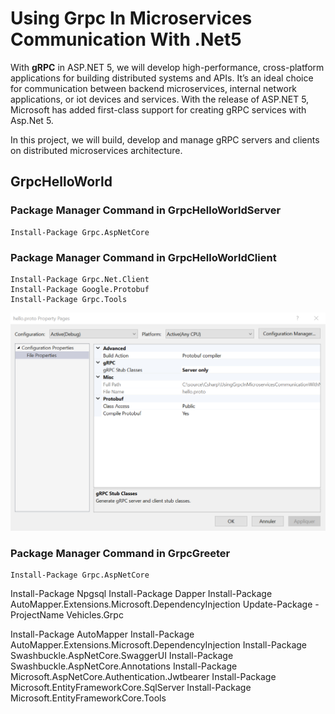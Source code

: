 # Using Grpc In Microservices Communication With .Net5

With **gRPC** in ASP.NET 5, we will develop high-performance, cross-platform applications for building distributed systems and APIs. It’s an ideal choice for communication between backend microservices, internal network applications, or iot devices and services. With the release of ASP.NET 5, Microsoft has added first-class support for creating gRPC services with Asp.Net 5.

In this project, we will build, develop and manage gRPC servers and clients on distributed microservices architecture.



## GrpcHelloWorld 

### Package Manager Command in **GrpcHelloWorldServer**
```
Install-Package Grpc.AspNetCore
```

### Package Manager Command in **GrpcHelloWorldClient**
```
Install-Package Grpc.Net.Client
Install-Package Google.Protobuf
Install-Package Grpc.Tools
```

<img src="/pictures/proto_config.png" title="proto config"  width="800">

### Package Manager Command in **GrpcGreeter**
```
Install-Package Grpc.AspNetCore
```





Install-Package Npgsql 
Install-Package Dapper 
Install-Package AutoMapper.Extensions.Microsoft.DependencyInjection 
Update-Package -ProjectName Vehicles.Grpc

Install-Package AutoMapper
Install-Package AutoMapper.Extensions.Microsoft.DependencyInjection
Install-Package Swashbuckle.AspNetCore.SwaggerUI 
Install-Package Swashbuckle.AspNetCore.Annotations 
Install-Package Microsoft.AspNetCore.Authentication.Jwtbearer
Install-Package Microsoft.EntityFrameworkCore.SqlServer 
Install-Package Microsoft.EntityFrameworkCore.Tools 